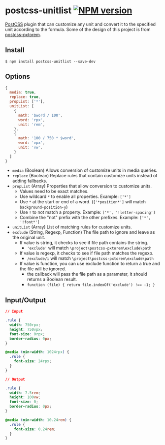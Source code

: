 # postcss-unitlist [![NPM version](https://badge.fury.io/js/postcss-unitlist.svg)](http://badge.fury.io/js/postcss-unitlist)

[PostCSS] plugin that can customize any unit and convert it to the specified unit according to the formula. Some of the design of this project is from [postcss-pxtorem].

[PostCSS]: https://github.com/postcss/postcss

[postcss-pxtorem]: https://github.com/cuth/postcss-pxtorem

## Install

```shell
$ npm install postcss-unitlist --save-dev
```

## Options

```js
{
  media: true,
  replace: true,
  propList: ['*'],
  unitList: [
    {
      math: '$word / 100',
      word: 'rpx',
      unit: 'rem',
    },
    {
      math: '100 / 750 * $word',
      word: 'vpx',
      unit: 'vw',
    }
  ]
}
```

- `media` (Boolean) Allows conversion of customize units in media queries.
- `replace` (Boolean) Replace rules that contain customize units instead of adding fallbacks.
- `propList` (Array) Properties that allow conversion to customize units.
  - Values need to be exact matches.
  - Use wildcard `*` to enable all properties. Example: `['*']`
  - Use `*` at the start or end of a word. (`['*position*']` will match `background-position-y`)
  - Use `!` to not match a property. Example: `['*', '!letter-spacing']`
  - Combine the "not" prefix with the other prefixes. Example: `['*', '!font*']`
- `unitList` (Array) List of matching rules for customize units.
- `exclude` (String, Regexp, Function) The file path to ignore and leave as the original unit.
    - If value is string, it checks to see if file path contains the string.
        - `'exclude'` will match `\project\postcss-pxtorem\exclude\path`
    - If value is regexp, it checks to see if file path matches the regexp.
        - `/exclude/i` will match `\project\postcss-pxtorem\exclude\path`
    - If value is function, you can use exclude function to return a true and the file will be ignored.
        - the callback will pass the file path as  a parameter, it should returns a Boolean result.
        - `function (file) { return file.indexOf('exclude') !== -1; }`

## Input/Output

```css
// Input

.rule {
  width: 750rpx;
  height: 750vpx;
  font-size: 0rpx;
  border-radius: 0px;
}

@media (min-width: 1024rpx) { 
  .rule {
    font-size: 24rpx;
  } 
}

// Output

.rule {
  width: 7.5rem;
  height: 100vw;
  font-size: 0;
  border-radius: 0px;
}

@media (min-width: 10.24rem) { 
  .rule {
    font-size: 0.24rem;
  } 
}
```
